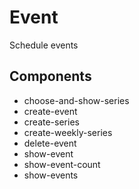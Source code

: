 # Event

Schedule events

## Components

- choose-and-show-series
- create-event
- create-series
- create-weekly-series
- delete-event
- show-event
- show-event-count
- show-events
